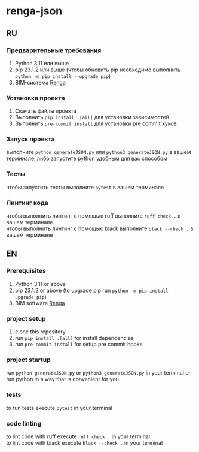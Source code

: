 # renga-json

## RU

### Предварительные требования
1. Python 3.11 или выше
2. pip 23.1.2 или выше (чтобы обновить pip необходимо выполнить `python -m pip install --upgrade pip`)
3. BIM-система [Renga](https://rengabim.com/)

### Установка проекта
1. Скачать файлы проекта
2. Выполнить `pip install .[all]` для установки зависимостей
3. Выполнить `pre-commit install` для установки pre commit хуков

### Запуск проекта
выполните `python generateJSON.py` или `python3 generateJSON.py` в вашем терминале, либо запустите python удобным для вас способом

### Тесты
чтобы запустить тесты выполните `pytest` в вашем терминале

### Линтинг кода
чтобы выполнить линтинг с помощью ruff выполните `ruff check .` в вашем терминале  
чтобы выполнить линтинг с помощью black выполните `black --check .` в вашем терминале

## EN

### Prerequisites
1. Python 3.11 or above
2. pip 23.1.2 or above (to upgrade pip run `python -m pip install --upgrade pip`)
3. BIM software [Renga](https://rengabim.com/en/)

### project setup
1. clone this repository
2. run `pip install .[all]` for install dependencies
3. run `pre-commit install` for setup pre commit hooks

### project startup
run `python generateJSON.py` or `python3 generateJSON.py` in your terminal or run python in a way that is convenient for you

### tests
to run tests execute `pytest` in your terminal

### code linting
to lint code with ruff execute `ruff check .` in your terminal  
to lint code with black execute `black --check .` in your terminal